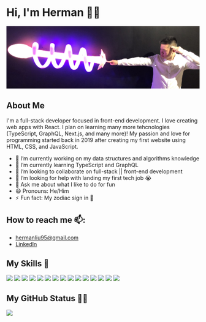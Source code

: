 # Hi, I'm Herman 👋😄

<img src="banner.JPG" alt="XD" />

## About Me

I'm a full-stack developer focused in front-end development. I love creating web apps with React. I plan on learning many more tehcnologies (TypeScript, GraphQL, Next.js, and many more)! My passion and love for programming started back in 2019 after creating my first website using HTML, CSS, and JavaScript.

- 🔭 I’m currently working on my data structures and algorithms knowledge
- 🌱 I’m currently learning TypeScript and GraphQL
- 👯 I’m looking to collaborate on full-stack || front-end development
- 🤔 I’m looking for help with landing my first tech job 😭
- 💬 Ask me about what I like to do for fun
- 😄 Pronouns: He/Him
- ⚡ Fun fact: My zodiac sign in 🐷

## How to reach me 📫:

- hermanliu95@gmail.com
- <a href="https://www.linkedin.com/in/liuherman/" target="_blank"> LinkedIn </a>

## My Skills 🚀

![](https://img.shields.io/badge/HTML5-E34F26?style=for-the-badge&logo=html5&logoColor=white)
![](https://img.shields.io/badge/JavaScript-F7DF1E?style=for-the-badge&logo=javascript&logoColor=black)
![](https://img.shields.io/badge/Node.js-43853D?style=for-the-badge&logo=node.js&logoColor=white)
![](https://img.shields.io/badge/CSS3-1572B6?style=for-the-badge&logo=css3&logoColor=white)
![](https://img.shields.io/badge/Sass-CC6699?style=for-the-badge&logo=sass&logoColor=white)
![](https://img.shields.io/badge/Express.js-404D59?style=for-the-badge)
![](https://img.shields.io/badge/React-20232A?style=for-the-badge&logo=react&logoColor=61DAFB)
![](https://img.shields.io/badge/Bootstrap-563D7C?style=for-the-badge&logo=bootstrap&logoColor=white)
![](https://img.shields.io/badge/Material--UI-0081CB?style=for-the-badge&logo=material-ui&logoColor=white)
![](https://img.shields.io/badge/Redux-593D88?style=for-the-badge&logo=redux&logoColor=white)
![](https://img.shields.io/badge/jQuery-0769AD?style=for-the-badge&logo=jquery&logoColor=white)
![](https://img.shields.io/badge/Netlify-00C7B7?style=for-the-badge&logo=netlify&logoColor=white)
![](https://img.shields.io/badge/MongoDB-4EA94B?style=for-the-badge&logo=mongodb&logoColor=white)
![](https://img.shields.io/badge/Heroku-430098?style=for-the-badge&logo=heroku&logoColor=white)
![](https://img.shields.io/badge/figma-0AC97F?style=for-the-badge&logo=figma&logoColor=white)

## My GitHub Status 👨‍💻

<img src="https://github-readme-stats.vercel.app/api?username=hermsicle&show_icons=true&count_private-true&theme=dark" />
